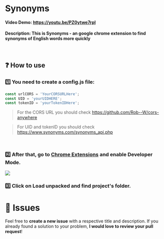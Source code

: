 # Synonyms
#### Video Demo:  https://youtu.be/PZ0ytwe7rpI
#### Description: This is Synonyms - an google chrome extension to find synonyms of English words more quickly

<br />

## :question: How to use

### :one: You need to create a config.js file:


```javascript 
const urlCORS = 'YourCORSURLHere';
const UID = 'yourUIDHERE';
const tokenID = 'yourTokenIDHere';
```
> For the CORS URL you should check https://github.com/Rob--W/cors-anywhere

> For UID and tokenID you should check https://www.synonyms.com/synonyms_api.php

<br />

### :two: After that, go to [Chrome Extensions](chrome://extensions) and enable Developer Mode.

<img src="https://user-images.githubusercontent.com/26275918/108840580-dad86d00-75d6-11eb-9c21-a3744ef0c7e2.png">

### :three: Click on Load unpacked and find project's folder.


# :bug: Issues

Feel free to **create a new issue** with a respective title and description. If you already found a solution to your problem, **I would love to review your pull request**!
